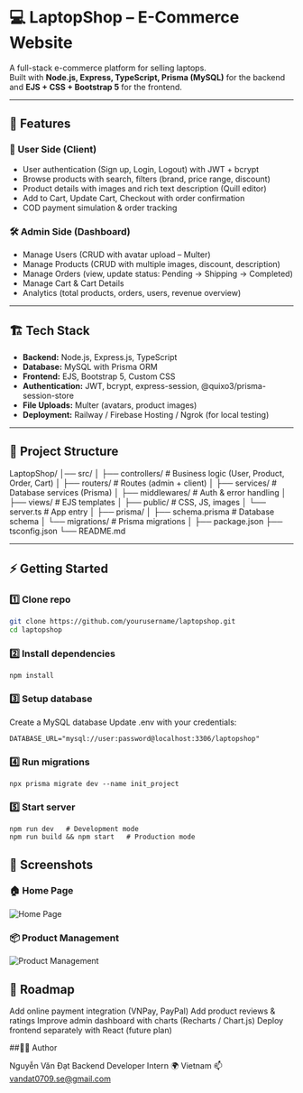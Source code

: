 # 💻 LaptopShop – E-Commerce Website  

A full-stack e-commerce platform for selling laptops.  
Built with **Node.js, Express, TypeScript, Prisma (MySQL)** for the backend and **EJS + CSS + Bootstrap 5** for the frontend.  

---

## 🚀 Features  

### 👤 User Side (Client)  
- User authentication (Sign up, Login, Logout) with JWT + bcrypt  
- Browse products with search, filters (brand, price range, discount)  
- Product details with images and rich text description (Quill editor)  
- Add to Cart, Update Cart, Checkout with order confirmation  
- COD payment simulation & order tracking  

### 🛠️ Admin Side (Dashboard)  
- Manage Users (CRUD with avatar upload – Multer)  
- Manage Products (CRUD with multiple images, discount, description)  
- Manage Orders (view, update status: Pending → Shipping → Completed)  
- Manage Cart & Cart Details  
- Analytics (total products, orders, users, revenue overview)  

---

## 🏗️ Tech Stack  

- **Backend:** Node.js, Express.js, TypeScript  
- **Database:** MySQL with Prisma ORM  
- **Frontend:** EJS, Bootstrap 5, Custom CSS  
- **Authentication:** JWT, bcrypt, express-session, @quixo3/prisma-session-store  
- **File Uploads:** Multer (avatars, product images)  
- **Deployment:** Railway / Firebase Hosting / Ngrok (for local testing)  

---

## 📂 Project Structure  

LaptopShop/
│── src/
│ ├── controllers/ # Business logic (User, Product, Order, Cart)
│ ├── routers/ # Routes (admin + client)
│ ├── services/ # Database services (Prisma)
│ ├── middlewares/ # Auth & error handling
│ ├── views/ # EJS templates
│ ├── public/ # CSS, JS, images
│ └── server.ts # App entry
│
├── prisma/
│ ├── schema.prisma # Database schema
│ └── migrations/ # Prisma migrations
│
├── package.json
├── tsconfig.json
└── README.md

---

## ⚡ Getting Started  

### 1️⃣ Clone repo  
```bash
git clone https://github.com/yourusername/laptopshop.git
cd laptopshop
```

### 2️⃣ Install dependencies
```npm install```

### 3️⃣ Setup database
Create a MySQL database
Update .env with your credentials:

```DATABASE_URL="mysql://user:password@localhost:3306/laptopshop"```

### 4️⃣ Run migrations
```npx prisma migrate dev --name init_project```

### 5️⃣ Start server
```
npm run dev   # Development mode
npm run build && npm start   # Production mode
```
## 📸 Screenshots  
### 🏠 Home Page  
![Home Page](./screenshots/home-page.png)  
### 📦 Product Management  
![Product Management](./screenshots/product-management.png)  

## 📌 Roadmap
 Add online payment integration (VNPay, PayPal)
 Add product reviews & ratings
 Improve admin dashboard with charts (Recharts / Chart.js)
 Deploy frontend separately with React (future plan)

 ##👨‍💻 Author

Nguyễn Văn Đạt
Backend Developer Intern
🌍 Vietnam
📫 vandat0709.se@gmail.com
